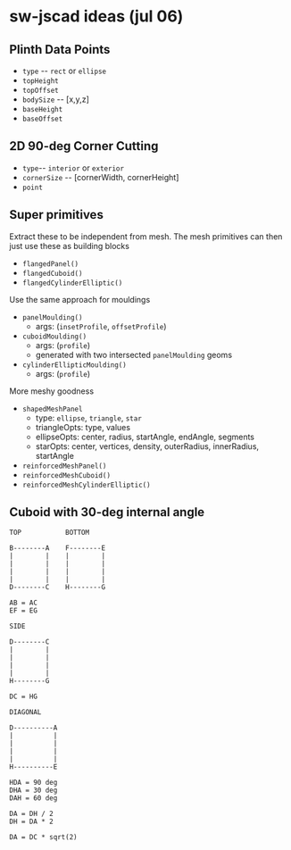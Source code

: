 # sw-jscad ideas (jul 06)

## Plinth Data Points

- `type` -- `rect` or `ellipse`
- `topHeight`
- `topOffset`
- `bodySize` -- [x,y,z]
- `baseHeight`
- `baseOffset`

## 2D 90-deg Corner Cutting

- `type`-- `interior` or `exterior`
- `cornerSize` -- [cornerWidth, cornerHeight]
- `point`

## Super primitives

Extract these to be independent from mesh. The mesh primitives can then just use these as building blocks

- `flangedPanel()`
- `flangedCuboid()`
- `flangedCylinderElliptic()`

Use the same approach for mouldings

- `panelMoulding()`
    + args: (`insetProfile`, `offsetProfile`)
- `cuboidMoulding()`
    + args: (`profile`)
    + generated with two intersected `panelMoulding` geoms
- `cylinderEllipticMoulding()`
    + args: (`profile`)

More meshy goodness

- `shapedMeshPanel`
    + type: `ellipse`, `triangle`, `star`
    + triangleOpts: type, values
    + ellipseOpts: center, radius, startAngle, endAngle, segments
    + starOpts: center, vertices, density, outerRadius, innerRadius, startAngle
- `reinforcedMeshPanel()`
- `reinforcedMeshCuboid()`
- `reinforcedMeshCylinderElliptic()`

## Cuboid with 30-deg internal angle

```
TOP           BOTTOM
              
B--------A    F--------E
|        |    |        |
|        |    |        |
|        |    |        |
|        |    |        |
D--------C    H--------G

AB = AC
EF = EG
```

```
SIDE

D--------C
|        |
|        |
|        |
|        |
H--------G

DC = HG
```

```
DIAGONAL

D----------A
|          |
|          |
|          |
|          |
H----------E

HDA = 90 deg
DHA = 30 deg
DAH = 60 deg

DA = DH / 2
DH = DA * 2

DA = DC * sqrt(2)
```
